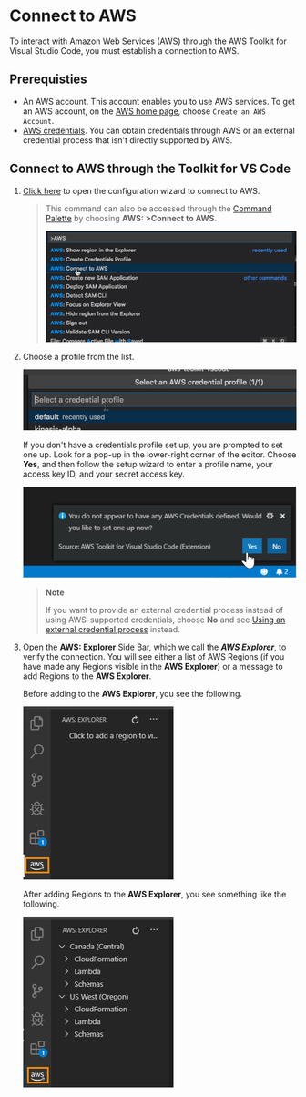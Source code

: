 # Connect to AWS

To interact with Amazon Web Services \(AWS\) through the AWS Toolkit for Visual Studio Code, you must establish a connection to AWS\.

## Prerequisties

-   An AWS account. This account enables you to use AWS services. To get an AWS account, on the [AWS home page](https://aws.amazon.com), choose `Create an AWS Account`.
-   [AWS credentials](https://docs.aws.amazon.com/toolkit-for-vscode/latest/userguide/obtain-credentials.html). You can obtain credentials through AWS or an external credential process that isn't directly supported by AWS.

## Connect to AWS through the Toolkit for VS Code

1. [Click here](command:aws.login) to open the configuration wizard to connect to AWS.

    > This command can also be accessed through the [Command Palette](https://docs.aws.amazon.com/toolkit-for-vscode/latest/userguide/toolkit-navigation.html#command-locations) by choosing **AWS: >Connect to AWS**\.
    >
    > ![[AWS Toolkit Command palette, Connect to AWS]](images/aws-toolkit-commandpalette.png)

2. Choose a profile from the list\.

    ![[AWS Toolkit command palette choose profile window]](images/aws-toolkit-choose-profile.png)

    If you don't have a credentials profile set up, you are prompted to set one up\. Look for a pop\-up in the lower\-right corner of the editor\. Choose **Yes**, and then follow the setup wizard to enter a profile name, your access key ID, and your secret access key\.

    ![[AWS Toolkit setup profile prompt.]](images/aws-toolkit-cred-prompt.png)

    > **Note**
    >
    > If you want to provide an external credential process instead of using AWS\-supported credentials, choose **No** and see [Using an external credential process](https://docs.aws.amazon.com/toolkit-for-vscode/latest/userguide/external-credential-process.html) instead\.

3. Open the **AWS: Explorer** Side Bar, which we call the **_AWS Explorer_**, to verify the connection\. You will see either a list of AWS Regions \(if you have made any Regions visible in the **AWS Explorer**\) or a message to add Regions to the **AWS Explorer**\.

    Before adding to the **AWS Explorer**, you see the following\.

    ![[AWS Explorer without Regions]](images/aws-explorer-no-regions.png)

    After adding Regions to the **AWS Explorer**, you see something like the following\.

    ![[AWS Explorer with regions]](images/aws-explorer-with-regions.png)
